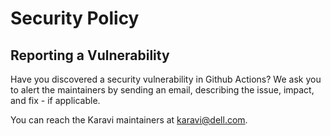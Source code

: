 <!--
Copyright (c) 2020 Dell Inc., or its subsidiaries. All Rights Reserved.

Licensed under the Apache License, Version 2.0 (the "License");
you may not use this file except in compliance with the License.
You may obtain a copy of the License at

    http://www.apache.org/licenses/LICENSE-2.0
-->
# Security Policy

## Reporting a Vulnerability

Have you discovered a security vulnerability in Github Actions?
We ask you to alert the maintainers by sending an email, describing the issue, impact, and fix - if applicable.

You can reach the Karavi maintainers at karavi@dell.com.
